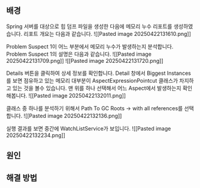 
## 배경
Spring 서버를 대상으로 힙 덤프 파일을 생성한 다음에 메모리 누수 리포트를 생성하였습니다. 리포트 개요는 다음과 같습니다.
![[Pasted image 20250422131610.png]]

Problem Suspect 1이 어느 부분에서 메모리 누수가 발생하는지 분석합니다. Problem Suspect 1의 설명은 다음과 같습니다.
![[Pasted image 20250422131709.png]]
![[Pasted image 20250422131720.png]]

Details 버튼을 클릭하여 상세 정보를 확인합니다. Detail 창에서 Biggest Instances를 보면 점유하고 있는 메모리 대부분이 AspectExpressionPointcut 클래스가 차지하고 있는 것을 볼수 있습니다. 맨 위를 하나 선택해서 어느 Aspect에서 발생하는지 확인해봅니다.
![[Pasted image 20250422132011.png]]

클래스 중 하나를 분석하기 위해서 Path To GC Roots -> with all references를 선택합니다.
![[Pasted image 20250422132136.png]]

실행 결과를 보면 중간에 WatchListService가 보입니다. 
![[Pasted image 20250422132234.png]]

## 원인
## 해결 방법